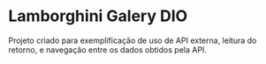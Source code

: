 
# Lamborghini Galery DIO

Projeto criado para exemplificação de uso de API externa, leitura do retorno, e navegação entre os dados obtidos pela API.
